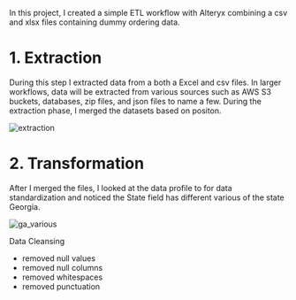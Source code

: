 In this project, I created a simple ETL workflow with Alteryx combining a csv and xlsx files containing dummy ordering data. 


# 1. Extraction 
During this step I extracted data from a both a Excel and csv files. In larger workflows, data will be extracted from various sources such as AWS S3 buckets, databases, zip files, and json files to name a few. During the extraction phase, I merged the datasets based on positon.

![extraction](https://user-images.githubusercontent.com/32176320/130826047-01c0ce86-f548-40bb-bdc4-7dd01a81822a.png)

# 2. Transformation
After I merged the files, I looked at the data profile to for data standardization and noticed the State field has different various of the state Georgia. 

![ga_various](https://user-images.githubusercontent.com/32176320/130826687-8ddfc1fa-91f5-457a-8630-b0e74fb896a3.png)

Data Cleansing
- removed null values
- removed null columns
- removed whitespaces
- removed punctuation
